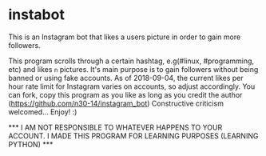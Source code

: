 # instabot
This is an Instagram bot that likes a users picture in order to gain more followers.

This program scrolls through a certain hashtag, e.g(#linux, #programming, etc) and likes `n` pictures.
It's main purpose is to gain followers without being banned or using fake accounts.
As of 2018-09-04, the current likes per hour rate limit for Instagram varies on accounts, so adjust accordingly.
You can fork, copy this program as you like as long as you credit the author (https://github.com/n30-14/instagram_bot)
Constructive criticism welcomed... Enjoy! :)

*** I AM NOT RESPONSIBLE TO WHATEVER HAPPENS TO YOUR ACCOUNT. I MADE THIS PROGRAM FOR LEARNING PURPOSES (LEARNING PYTHON) ***
